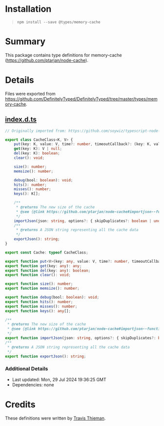 # Installation
> `npm install --save @types/memory-cache`

# Summary
This package contains type definitions for memory-cache (https://github.com/ptarjan/node-cache).

# Details
Files were exported from https://github.com/DefinitelyTyped/DefinitelyTyped/tree/master/types/memory-cache.
## [index.d.ts](https://github.com/DefinitelyTyped/DefinitelyTyped/tree/master/types/memory-cache/index.d.ts)
````ts
// Originally imported from: https://github.com/soywiz/typescript-node-definitions/memory-cache.d.ts

export class CacheClass<K, V> {
    put(key: K, value: V, time?: number, timeoutCallback?: (key: K, value: V) => void): V;
    get(key: K): V | null;
    del(key: K): boolean;
    clear(): void;

    size(): number;
    memsize(): number;

    debug(bool: boolean): void;
    hits(): number;
    misses(): number;
    keys(): K[];

    /**
     * @returns The new size of the cache
     * @see {@link https://github.com/ptarjan/node-cache#importjson--functionjson-string-options--skipduplicates-boolean-}
     */
    importJson(json: string, options?: { skipDuplicates?: boolean | undefined }): number;
    /**
     * @returns A JSON string representing all the cache data
     */
    exportJson(): string;
}

export const Cache: typeof CacheClass;

export function put<V>(key: any, value: V, time?: number, timeoutCallback?: (key: any, value: any) => void): V;
export function get(key: any): any;
export function del(key: any): boolean;
export function clear(): void;

export function size(): number;
export function memsize(): number;

export function debug(bool: boolean): void;
export function hits(): number;
export function misses(): number;
export function keys(): any[];

/**
 * @returns The new size of the cache
 * @see {@link https://github.com/ptarjan/node-cache#importjson--functionjson-string-options--skipduplicates-boolean-}
 */
export function importJson(json: string, options?: { skipDuplicates?: boolean | undefined }): number;
/**
 * @returns A JSON string representing all the cache data
 */
export function exportJson(): string;

````

### Additional Details
 * Last updated: Mon, 29 Jul 2024 19:36:25 GMT
 * Dependencies: none

# Credits
These definitions were written by [Travis Thieman](https://github.com/thieman).
